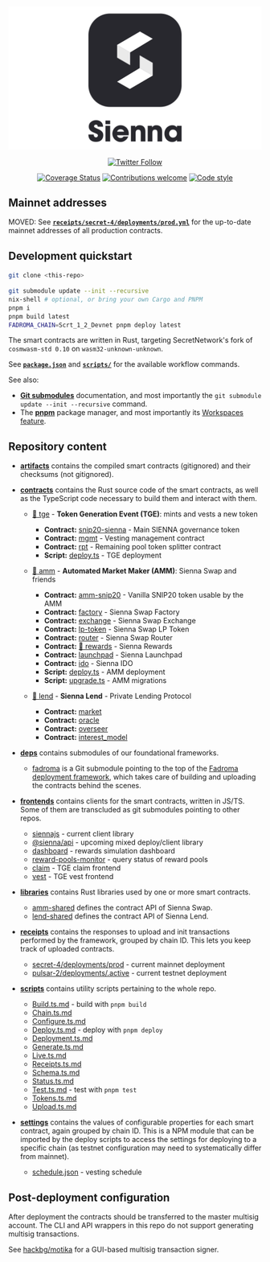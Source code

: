 <div align="center">

[![](/logo.svg)](https://sienna.network/)

[![Twitter Follow](https://img.shields.io/twitter/follow/sienna_network?style=plastic&logo=twitter)](https://twitter.com/sienna_network)

[![Coverage Status](https://coveralls.io/repos/github/SiennaNetwork/sienna/badge.svg?branch=dev&t=s6kRdI)](https://coveralls.io/github/SiennaNetwork/sienna?branch=dev)
[![Contributions welcome](https://img.shields.io/badge/contributions-welcome-brightgreen.svg?style=flat)](CONTRIBUTING.md)
[![Code style](https://img.shields.io/badge/code%20style-open--minded-%239013fe)](CONTRIBUTING.md#coding-style)

</div>

## Mainnet addresses

MOVED: See [**`receipts/secret-4/deployments/prod.yml`**](./receipts/secret-4/deployments/prod.yml)
for the up-to-date mainnet addresses of all production contracts.

## Development quickstart

```sh
git clone <this-repo>
```

```sh
git submodule update --init --recursive
nix-shell # optional, or bring your own Cargo and PNPM
pnpm i
pnpm build latest
FADROMA_CHAIN=Scrt_1_2_Devnet pnpm deploy latest
```

The smart contracts are written in Rust, targeting SecretNetwork's fork of `cosmwasm-std 0.10`
on `wasm32-unknown-unknown`.

See [**`package.json`**](package.json) and [**`scripts/`**](./scripts/)
for the available workflow commands.

See also:

-   **[Git submodules](https://git-scm.com/book/en/v2/Git-Tools-Submodules)** documentation,
    and most importantly the `git submodule update --init --recursive` command.
-   The **[pnpm](https://pnpm.io/)** package manager, and most importantly
    its [Workspaces feature](https://pnpm.io/workspaces).

## Repository content

* [**artifacts**](./artifacts) contains the compiled smart contracts (gitignored)
  and their checksums (not gitignored).

* [**contracts**](./contracts) contains the Rust source code of the smart contracts,
  as well as the TypeScript code necessary to build them and interact with them.

  * [📖 tge](./contracts/tge) - **Token Generation Event (TGE)**: mints and vests a new token
    * **Contract:** [snip20-sienna](./contracts/tge/snip20-sienna) - Main SIENNA governance token
    * **Contract:** [mgmt](./contracts/tge/mgmt) - Vesting management contract
    * **Contract:** [rpt](./contracts/tge/rpt) - Remaining pool token splitter contract
    * **Script:**   [deploy.ts](./contracts/tge/deploy.ts) - TGE deployment

  * [📖 amm](./contracts/amm) - **Automated Market Maker (AMM)**: Sienna Swap and friends
    * **Contract:** [amm-snip20](./contracts/amm/amm-snip20) - Vanilla SNIP20 token usable by the AMM
    * **Contract:** [factory](./contracts/amm/factory) - Sienna Swap Factory
    * **Contract:** [exchange](./contracts/amm/exchange) - Sienna Swap Exchange
    * **Contract:** [lp-token](./contracts/amm/lp-token) - Sienna Swap LP Token
    * **Contract:** [router](./contracts/amm/router) - Sienna Swap Router
    * **Contract:** [📖 rewards](./contracts/amm/rewards) - Sienna Rewards
    * **Contract:** [launchpad](./contracts/amm/launchpas) - Sienna Launchpad
    * **Contract:** [ido](./contracts/amm/ido) - Sienna IDO
    * **Script:**   [deploy.ts](./contracts/amm/deploy.ts) - AMM deployment
    * **Script:**   [upgrade.ts](./contracts/amm/upgrade.ts) - AMM migrations

  * [📖 lend](./contracts/lend) - **Sienna Lend** - Private Lending Protocol
    * **Contract:** [market](./contracts/lend/market)
    * **Contract:** [oracle](./contracts/lend/oracle)
    * **Contract:** [overseer](./contracts/lend/overseer)
    * **Contract:** [interest_model](./contracts/lend/interest_model)

* [**deps**](./deps) contains submodules of our foundational frameworks.
  * [fadroma](./deps/fadroma) is a Git submodule pointing to the top of
    the [Fadroma deployment framework](https://github.com/hackbg/fadroma), which takes care of building and uploading the
    contracts behind the scenes.

* [**frontends**](./frontends) contains clients for the smart contracts, written in JS/TS.
  Some of them are transcluded as git submodules pointing to other repos.
  * [siennajs](./frontends/siennajs) - current client library
  * [@sienna/api](./frontends/api) - upcoming mixed deploy/client library
  * [dashboard](./frontends/dashboard) - rewards simulation dashboard
  * [reward-pools-monitor](./frontends/reward-pools-monitor) - query status of reward pools
  * [claim](./frontends/claim) - TGE claim frontend
  * [vest](./frontends/vest) - TGE vest frontend

* [**libraries**](./libraries) contains Rust libraries used by one or more smart contracts.
  * [amm-shared](./libraries/amm-shared) defines the contract API of Sienna Swap.
  * [lend-shared](./libraries/lend-shared) defines the contract API of Sienna Lend.

* [**receipts**](./receipts) contains the responses to upload and init transactions
  performed by the framework, grouped by chain ID. This lets you keep track of uploaded
  contracts.
  * [secret-4/deployments/prod](./receipts/secret-4/deployments/prod.yml) - current mainnet deployment
  * [pulsar-2/deployments/.active](./receipts/pulsar-2/deployments/.active) - current testnet deployment

* [**scripts**](./scripts) contains utility scripts pertaining to the whole repo.
  * [Build.ts.md](./scripts/Build.ts.md) - build with `pnpm build`
  * [Chain.ts.md](./scripts/Chain.ts.md)
  * [Configure.ts.md](./scripts/Configure.ts.md)
  * [Deploy.ts.md](./scripts/Deploy.ts.md) - deploy with `pnpm deploy`
  * [Deployment.ts.md](./scripts/Deployment.ts.md)
  * [Generate.ts.md](./scripts/Generate.ts.md)
  * [Live.ts.md](./scripts/Live.ts.md)
  * [Receipts.ts.md](./scripts/Receipts.ts.md)
  * [Schema.ts.md](./scripts/Schema.ts.md)
  * [Status.ts.md](./scripts/Status.ts.md)
  * [Test.ts.md](./scripts/Test.ts.md) - test with `pnpm test`
  * [Tokens.ts.md](./scripts/Tokens.ts.md)
  * [Upload.ts.md](./scripts/Upload.ts.md)

* [**settings**](./settings) contains the values of configurable properties for each
  smart contract, again grouped by chain ID. This is a NPM module that can be imported
  by the deploy scripts to access the settings for deploying to a specific chain
  (as testnet configuration may need to systematically differ from mainnet).
  * [schedule.json](./settings/schedule.json) - vesting schedule

## Post-deployment configuration

After deployment the contracts should be
transferred to the master multisig account.
The CLI and API wrappers in this repo
do not support generating multisig transactions.

See [hackbg/motika](https://github.com/hackbg/motika)
for a GUI-based multisig transaction signer.
